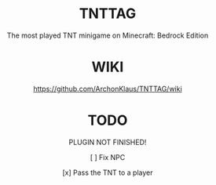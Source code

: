 
<div align="center">
  
  # TNTTAG
  
  The most played TNT minigame on Minecraft: Bedrock Edition
  
  # WIKI
  
  https://github.com/ArchonKlaus/TNTTAG/wiki
  
  # TODO
  
  PLUGIN NOT FINISHED!
  
  [ ] Fix NPC
  
  [x] Pass the TNT to a player
  
</div>

